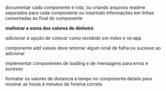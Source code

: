 documentar cada componente e rota, ou criando arquivos readme 
separados para cada componente ou inserindo informações em linhas 
comentadas ao final do componente

**melhorar a soma dos valores de dinheiro**

*adicionar a opção de colocar como recebido em mãos e no app*

componente add values deve retornar algum sinal de falha ou sucesso ao adicionar

implementar componentes de loading e de mensagens para erros e sucesso

formatar os valores de distancia e tempo no componente details para mostrar as horas e
minutos de forema correta